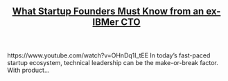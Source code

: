 
<div class="inside-article">
<header aria-label="Content" class="entry-header">
<h2 class="entry-title cv-fs-6 post-title" itemprop="headline"><a href="https://www.devcentrehouse.eu/blogs/what-startup-founders-must-know-from-an-ex-ibmer-cto/" rel="bookmark" title="What Startup Founders Must Know from an ex-IBMer CTO">What Startup Founders Must Know from an ex-IBMer CTO</a></h2> 
</header>
<div class="entry-summary cv-mt-3" itemprop="text"><p>https://www.youtube.com/watch?v=OHnDq1I_tEE In today’s fast-paced startup ecosystem, technical leadership can be the make-or-break factor. With product…</p></div> </div>
